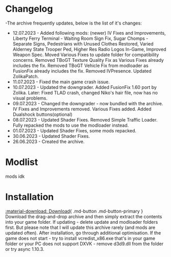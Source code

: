 # Changelog
-The archive frequently updates, below is the list of it's changes:
* 12.07.2023 - Added following mods: (newer) IV Fixes and Improvements, Liberty Ferry Terminal - Waiting Room Sign Fix, Sugar Chomps - Separate Signs, Pedestrians with Unused Clothes Restored, Varied Alderney State Trooper Ped, Higher Res Radio Logos In-Game, Improved Weapon Spec. Moved Various Fixes to update folder for compatibility concerns. Removed TBoGT Texture Quality Fix as Various Fixes already includes the fix. Removed TBoGT Vehicle Fix from modloader as FusionFix already includes the fix. Removed IVPresence. Updated ZolikaPatch.
* 11.07.2023 - Fixed the main game crash issue.
* 10.07.2023 - Updated the downgrader. Added FusionFix 1.60 port by Zolika. Later: Fixed TLAD crash, changed Niko's hair file, now has no visual problems.
* 09.07.2023 - Changed the downgrader - now bundled with the archive. IV Fixes and Improvements removed. Various Fixes added. Added Dualshock buttons(optional)
* 08.07.2023 - Updated Shader Fixes. Removed Simple Traffic Loader. Fully repacked the mods to use the modloader instead.
* 01.07.2023 - Updated Shader Fixes, some mods repacked.
* 30.06.2023 - Updated Shader Fixes.
* 26.06.2023 - Created the archive.
# Modlist
mods idk
# Installation
[:material-download: Download](https://drive.google.com/file/d/1O1qD8ocbJ_fnERTvvVzyw6_bsw-k_evo/view){ .md-button .md-button-primary }\
Download the drag-and-drop archive and then simply extract the contents into your game folder. If updating - delete update and modloader folders first. But please note that I will update this archive rarely (and mods are updated often). After installation, go through additional optimisation. If the game does not start - try to install vcredist_x86.exe that's in your game folder or your PC does not support DXVK - remove d3d9.dll from the folder or try async 1.10.3.
